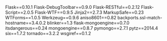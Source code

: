 Flask==0.10.1
Flask-DebugToolbar==0.9.0
Flask-RESTful==0.2.12
Flask-Script==2.0.5
Flask-WTF==0.9.5
Jinja2==2.7.3
MarkupSafe==0.23
WTForms==1.0.5
Werkzeug==0.9.6
aniso8601==0.82
backports.ssl-match-hostname==3.4.0.2
blinker==1.3
flask-mongoengine==0.7.0
itsdangerous==0.24
mongoengine==0.8.7
pymongo==2.7.1
pytz==2014.4
six==1.7.2
tornado==3.2.2
wsgiref==0.1.2
